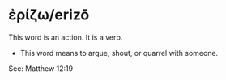 # ἐρίζω/erizō
This word is an action. It is a verb.

* This word means to argue, shout, or quarrel with someone.

See: Matthew 12:19
